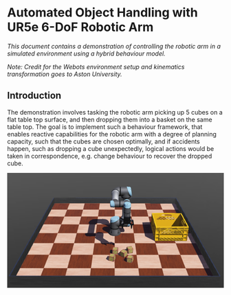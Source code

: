 # Automated Object Handling with UR5e 6-DoF Robotic Arm

*This document contains a demonstration of controlling the robotic arm in a simulated environment using a hybrid behaviour model.*

*Note: Credit for the Webots environment setup and kinematics transformation goes to Aston University.*

## Introduction

The demonstration involves tasking the robotic arm picking up 5 cubes on a flat table top surface, and then dropping them into a basket on the same table top. The goal is to implement such a behaviour framework, that enables reactive capabilities for the robotic arm with a degree of planning capacity, such that the cubes are chosen optimally, and if accidents happen, such as dropping a cube unexpectedly, logical actions would be taken in correspondence, e.g. change behaviour to recover the dropped cube.   

<div align="center">
  <img src="https://github.com/hongd13/Robotic-Arm/blob/master/pictures/intro.png?raw=true"/>
</div>


